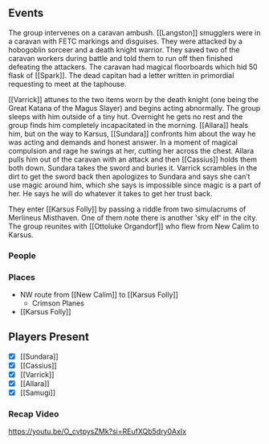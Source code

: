 ## Events
The group intervenes on a caravan ambush. [[Langston]] smugglers were in a caravan with FETC markings and disguises. They were attacked by a hobogoblin sorceer and a death knight warrior. They saved two of the caravan workers during battle and told them to run off then finished defeating the attackers. The caravan had magical floorboards which hid 50 flask of [[Spark]]. The dead capitan had a letter written in primordial requesting to meet at the taphouse. 

[[Varrick]] attunes to the two items worn by the death knight (one being the Great Katana of the Magus Slayer) and begins acting abnormally. The group sleeps with him outside of a tiny hut. Overnight he gets no rest and the group finds him completely incapacitated in the morning. [[Allara]] heals him, but on the way to Karsus, [[Sundara]] confronts him about the way he was acting and demands and honest answer. In a moment of magical compulsion and rage he swings at her, cutting her across the chest. Allara pulls him out of the caravan with an attack and then [[Cassius]] holds them both down. Sundara takes the sword and buries it. Varrick scrambles in the dirt to get the sword back then apologizes to Sundara and says she can’t use magic around him, which she says is impossible since magic is a part of her. He says he will do whatever it takes to get her trust back.

They enter [[Karsus Folly]] by passing a riddle from two simulacrums of Merlineus Misthaven. One of them note there is another 'sky elf' in the city. The group reunites with [[Ottoluke Organdorf]] who flew from New Calim to Karsus.

### People


### Places 
- NW route from [[New Calim]] to [[Karsus Folly]]
	- Crimson Planes
- [[Karsus Folly]] 

## Players Present
- [x] [[Sundara]] 
- [x] [[Cassius]] 
- [x] [[Varrick]] 
- [x] [[Allara]] 
- [x] [[Samugi]] 

### Recap Video

https://youtu.be/O_cvtpysZMk?si=REufXQb5dry0AxIx